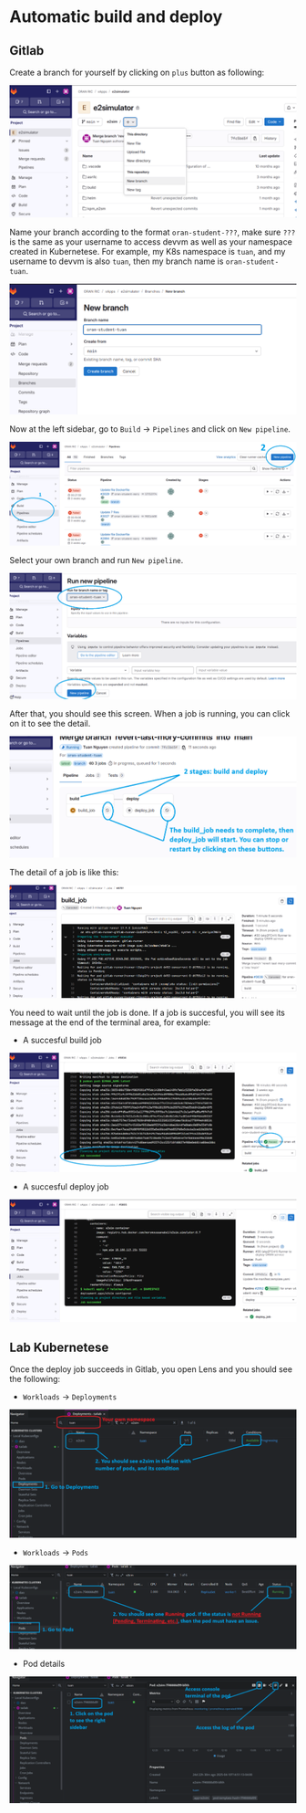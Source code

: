 # Automatic build and deploy

## Gitlab

Create a branch for yourself by clicking on `plus` button as following:

![alt text](docs/images/create_branch.png)

Name your branch according to the format `oran-student-???`, make sure `???` is the same as your username to access devvm as well as your namespace created in Kubernetese. For example, my K8s namespace is `tuan`, and my username to devvm is also `tuan`, then my branch name is `oran-student-tuan`.

![alt text](docs/images/name_your_branch.png)

Now at the left sidebar, go to `Build` -> `Pipelines` and click on `New pipeline`.

![alt text](docs/images/go_to_pipeline.png)


Select your own branch and run `New pipeline`.

![alt text](docs/images/run_pipeline.png)

After that, you should see this screen. When a job is running, you can click on it to see the detail.

![alt text](docs/images/running_jobs.png)

The detail of a job is like this:

![alt text](docs/images/job_details.png)

You need to wait until the job is done. If a job is succesful, you will see its message at the end of the terminal area, for example:

- A succesful build job

![alt text](docs/images/success_build_job.png)

- A succesful deploy job

![alt text](docs/images/success_deploy_job.png)

## Lab Kubernetese

Once the deploy job succeeds in Gitlab, you open Lens and you should see the following:

- `Workloads` -> `Deployments`

![alt text](docs/images/k8s_deployment.png)

- `Workloads` -> `Pods`

![alt text](docs/images/k8s_pod.png)

- Pod details

![alt text](docs/images/pod_details.png)